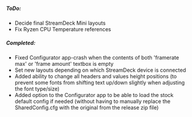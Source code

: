 

##### ToDo:

* Decide final StreamDeck Mini layouts 
* Fix Ryzen CPU Temperature references



##### Completed:

* Fixed Configurator app-crash when the contents of both 'framerate max' or 'frame amount' textbox is empty
* Set new layouts depending on which StreamDeck device is connected
* Added ability to change all headers and values height positions (to prevent some fonts from shifting text up/down slightly when adjusting the font type/size)
* Added option to the Configurator app to be able to load the stock default config if needed (without having to manually replace the SharedConfig.cfg with the original from the release zip file)